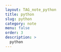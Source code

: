 ```yaml
---
layout: TAG_note_python
title: python
slug: python
category: note
menu: false
order: 3
description: >
  python
---
```

